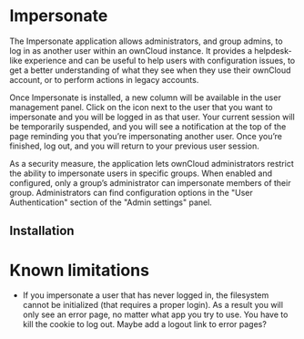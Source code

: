 # Impersonate

The Impersonate application allows administrators, and group admins, to log in as another user within an ownCloud instance. It provides a helpdesk-like experience and can be useful to help users with configuration issues, to get a better understanding of what they see when they use their ownCloud account, or to perform actions in legacy accounts.

Once Impersonate is installed, a new column will be available in the user management panel. Click on the icon next to the user that you want to impersonate and you will be logged in as that user. Your current session will be temporarily suspended, and you will see a notification at the top of the page reminding you that you’re impersonating another user. Once you’re finished, log out, and you will return to your previous user session.

As a security measure, the application lets ownCloud administrators restrict the ability to impersonate users in specific groups. When enabled and configured, only a group’s administrator can impersonate members of their group. Administrators can find configuration options in the "User Authentication" section of the "Admin settings" panel.

## Installation

# Known limitations
- If you impersonate a user that has never logged in, the filesystem cannot be initialized (that requires a proper login). As a result you will only see an error page, no matter what app you try to use. You have to kill the cookie to log out. Maybe add a logout link to error pages?